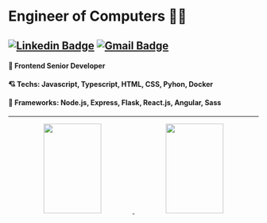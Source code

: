 # Engineer of Computers 👨‍💻
[![Linkedin Badge](https://img.shields.io/badge/-LinkedIn-blue?style=flat-square&logo=Linkedin&logoColor=white&link=https://www.linkedin.com/in/arthurbarata/)](https://www.linkedin.com/in/arthurbarata/)
[![Gmail Badge](https://img.shields.io/badge/-Gmail-c14438?style=flat-square&logo=Gmail&logoColor=white&link=mailto:arthurpbarata@gmail.com)](mailto:arthurpbarata@gmail.com)
---

#### 💼 Frontend Senior Developer
#### 💘 Techs: Javascript, Typescript, HTML, CSS, Pyhon, Docker
#### 💓 Frameworks: Node.js, Express, Flask, React.js, Angular, Sass

---
<div align="center">
  <a href="https://github.com/baratarthur?tab=repositories">
    <img height="180px" width="48%" src="https://github-readme-stats.vercel.app/api/top-langs/?username=baratarthur&theme=tokyonight&layout=compact" />
  </a> 
  <a href="https://github.com/baratarthur?tab=repositories">
    <img height="180px" width="48%" src="https://github-readme-stats.vercel.app/api?username=baratarthur&theme=tokyonight&include_all_commits=true&count_private=true" />
  </a>
</div>


